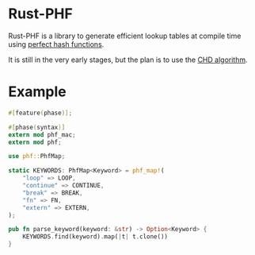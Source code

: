 Rust-PHF
=========

Rust-PHF is a library to generate efficient lookup tables at compile time using
[perfect hash functions](http://en.wikipedia.org/wiki/Perfect_hash_function).

It is still in the very early stages, but the plan is to use the
[CHD algorithm](http://cmph.sourceforge.net/papers/esa09.pdf).

Example
=======

```rust
#[feature(phase)];

#[phase(syntax)]
extern mod phf_mac;
extern mod phf;

use phf::PhfMap;

static KEYWORDS: PhfMap<Keyword> = phf_map!(
    "loop" => LOOP,
    "continue" => CONTINUE,
    "break" => BREAK,
    "fn" => FN,
    "extern" => EXTERN,
);

pub fn parse_keyword(keyword: &str) -> Option<Keyword> {
    KEYWORDS.find(keyword).map(|t| t.clone())
}
```

